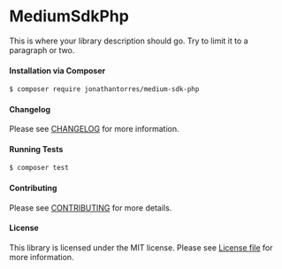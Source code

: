 MediumSdkPhp
================
This is where your library description should go. Try to limit it to a paragraph or two.

#### Installation via Composer
``` bash
$ composer require jonathantorres/medium-sdk-php
```

#### Changelog
Please see [CHANGELOG](CHANGELOG.md) for more information.

#### Running Tests
``` bash
$ composer test
```

#### Contributing
Please see [CONTRIBUTING](CONTRIBUTING.md) for more details.

#### License
This library is licensed under the MIT license. Please see [License file](LICENSE.md) for more information.
